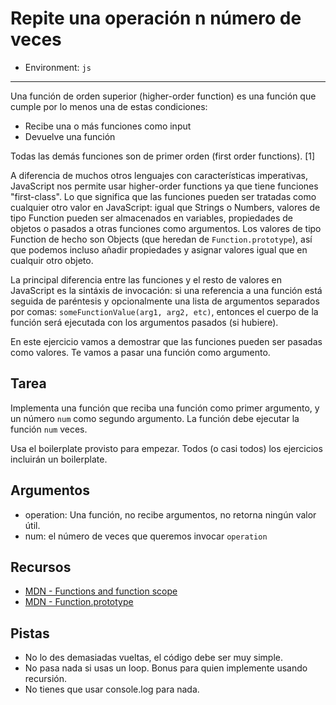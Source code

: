 # Repite una operación n número de veces

* Environment: `js`

***

Una función de orden superior (higher-order function) es una función que cumple
por lo menos una de estas condiciones:

* Recibe una o más funciones como input
* Devuelve una función

Todas las demás funciones son de primer orden (first order functions). [1]

A diferencia de muchos otros lenguajes con características imperativas,
JavaScript nos permite usar higher-order functions ya que tiene funciones
"first-class". Lo que significa que las funciones pueden ser tratadas como
cualquier otro valor en JavaScript: igual que Strings o Numbers, valores de tipo
Function pueden ser almacenados en variables, propiedades de objetos o pasados
a otras funciones como argumentos. Los valores de tipo Function de hecho son
Objects (que heredan de `Function.prototype`), así que podemos incluso añadir
propiedades y asignar valores igual que en cualquir otro objeto.

La principal diferencia entre las funciones y el resto de valores en JavaScript
es la sintáxis de invocación: si una referencia a una función está seguida de
paréntesis y opcionalmente una lista de argumentos separados por comas:
`someFunctionValue(arg1, arg2, etc)`, entonces el cuerpo de la función será
ejecutada con los argumentos pasados (si hubiere).

En este ejercicio vamos a demostrar que las funciones pueden ser pasadas como
valores. Te vamos a pasar una función como argumento.

## Tarea

Implementa una función que reciba una función como primer argumento, y un número
`num` como segundo argumento. La función debe ejecutar la función `num` veces.

Usa el boilerplate provisto para empezar. Todos (o casi todos) los ejercicios
incluirán un boilerplate.

## Argumentos

* operation: Una función, no recibe argumentos, no retorna ningún valor útil.
* num: el número de veces que queremos invocar `operation`

## Recursos

* [MDN - Functions and function scope](https://developer.mozilla.org/en/docs/Web/JavaScript/Reference/Functions_and_function_scope)
* [MDN - Function.prototype](https://developer.mozilla.org/en-US/docs/Web/JavaScript/Reference/Global_Objects/Function/prototype)

## Pistas

* No lo des demasiadas vueltas, el código debe ser muy simple.
* No pasa nada si usas un loop. Bonus para quien implemente usando recursión.
* No tienes que usar console.log para nada.
